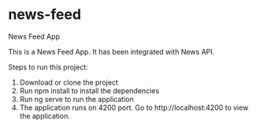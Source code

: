 # news-feed
News Feed App

This is a News Feed App. It has been integrated with News API.

Steps to run this project:
1) Download or clone the project
2) Run npm install to install the dependencies
3) Run ng serve to run the application
4) The application runs on 4200 port. Go to http://localhost:4200 to view the application.

